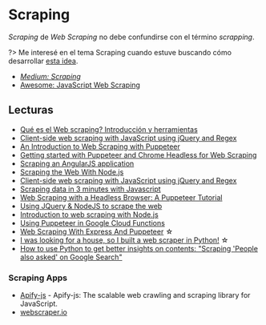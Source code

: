 # Scraping

_Scraping_ de _Web Scraping_ no debe confundirse con el término _scrapping_.

?> Me interesé en el tema Scraping cuando estuve buscando cómo desarrollar [esta idea](https://github.com/SidVal/SidV/issues/27#issuecomment-411623167).

- [_Medium: Scraping_](https://medium.com/tag/scraping)
- [Awesome: JavaScript Web Scraping](https://github.com/lorien/awesome-web-scraping/blob/master/javascript.md)

## Lecturas

- [Qué es el Web scraping? Introducción y herramientas](https://sitelabs.es/web-scraping-introduccion-y-herramientas/)
- [Client-side web scraping with JavaScript using jQuery and Regex](https://medium.freecodecamp.org/client-side-web-scraping-with-javascript-using-jquery-and-regex-5b57a271cb86)
- [An Introduction to Web Scraping with Puppeteer](https://medium.com/swlh/an-introduction-to-web-scraping-with-puppeteer-3d35a51fdca0)
- [Getting started with Puppeteer and Chrome Headless for Web Scraping](https://medium.com/@e_mad_ehsan/getting-started-with-puppeteer-and-chrome-headless-for-web-scrapping-6bf5979dee3e)
- [Scraping an AngularJS application](https://stackoverflow.com/questions/27026930/scraping-an-angularjs-application)
- [Scraping the Web With Node.js](https://scotch.io/tutorials/scraping-the-web-with-node-js)
- [Client-side web scraping with JavaScript using jQuery and Regex](https://medium.freecodecamp.org/client-side-web-scraping-with-javascript-using-jquery-and-regex-5b57a271cb86)
- [Scraping data in 3 minutes with Javascript](https://medium.com/data-scraper-tips-tricks/scraping-data-with-javascript-in-3-minutes-8a7cf8275b31)
- [Web Scraping with a Headless Browser: A Puppeteer Tutorial](https://www.toptal.com/puppeteer/headless-browser-puppeteer-tutorial)
- [Using JQuery & NodeJS to scrape the web](https://medium.com/@asimmittal/using-jquery-nodejs-to-scrape-the-web-9bb5d439413b)
- [Introduction to web scraping with Node.js](https://dev.to/aurelkurtula/introduction-to-web-scraping-with-nodejs-9h2)
- [Using Puppeteer in Google Cloud Functions](https://rominirani.com/using-puppeteer-in-google-cloud-functions-809a14856e14)
- [Web Scraping With Express And Puppeteer](https://medium.com/@joshblf/web-scraping-with-express-and-puppeteer-1c1b47bb2a21) ☆
- [I was looking for a house, so I built a web scraper in Python!](https://towardsdatascience.com/looking-for-a-house-build-a-web-scraper-to-help-you-5ab25badc83e) ☆
- [How to use Python to get better insights on contents: "Scraping 'People also asked' on Google Search"](https://nitto.li/scraping-people-also-asked/)

### Scraping Apps

- [Apify-js](https://github.com/apifytech/apify-js) - Apify-js: The scalable web crawling and scraping library for JavaScript. 
- [webscraper.io](https://www.webscraper.io/)
